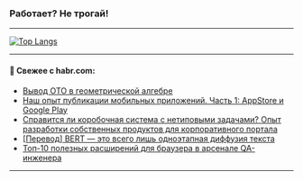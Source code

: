 ### Работает? Не трогай!

---
<!--
#### 🛠️ Technical stack:

![Java](https://img.shields.io/badge/Java-informational?logo=Oracle&style=flat&logoColor=white&color=FF4500)
![Kotlin](https://img.shields.io/badge/Kotlin-informational?logo=Kotlin&style=flat&logoColor=white&color=774D97)
![TS](https://img.shields.io/badge/TypeScript-informational?logo=typeScript&style=flat&logoColor=black&color=017acc)
![Python](https://img.shields.io/badge/Python-informational?logo=Python&style=flat&logoColor=black&color=ffdd54) <br>
![Spring](https://img.shields.io/badge/Spring-informational?logo=Spring&style=flat&logoColor=white&color=6DB33F) 
![SpringBoot](https://img.shields.io/badge/SpringBoot-informational?logo=SpringBoot&style=flat&logoColor=white&color=6DB33F)
![Nest](https://img.shields.io/badge/NestJS-informational?logo=NestJS&style=flat&logoColor=white&color=E0234E) 
![NodeJS](https://img.shields.io/badge/NodeJS-informational?logo=node.js&style=flat&logoColor=white&color=70A760)<br>
![PostgreSQL](https://img.shields.io/badge/PostgreSQL-informational?logo=PostgreSQL&style=flat&logoColor=white&color=DAA520)
![MongoDB](https://img.shields.io/badge/MongoDB-informational?logo=MongoDB&style=flat&logoColor=white&color=870000)
![Apache](https://img.shields.io/badge/Apache-informational?logo=apache&style=flat&logoColor=white&color=f74e28)

___ 
-->

<!--- #### 🛠️ : --->

[![Top Langs](https://github-readme-stats-82jvfl3w3-advtsettinggmailcoms-projects.vercel.app/api/top-langs/?username=zloylis&langs_count=10&hide_title=true&title_color=e6edf3&size_weight=0.5&count_weight=0.5&layout=compact&hide_progress=true&hide_border=true&theme=dracula&hide=css,makefile,cmake)](https://github.com/zloylis)

<!---


####  :octocat:&nbsp;&nbsp; Статистика:

![GitHub stats](https://github-readme-stats-u2qms2cxw-advtsettinggmailcoms-projects.vercel.app/api?username=zloylis&show_icons=true&hide_border=true&theme=dracula&title_color=e6edf3&include_all_commits=true&count_private=true&hide_rank=false&hide_title=true&rank_icon=github)
-->
---

#### 💬 Свежее с habr.com:

<!-- BLOG-POST-LIST:START -->
- [Вывод ОТО в геометрической алгебре](https://habr.com/ru/articles/959852/?utm_source=habrahabr&utm_medium=rss&utm_campaign=959852)
- [Наш опыт публикации мобильных приложений. Часть 1: AppStore и Google Play](https://habr.com/ru/articles/959490/?utm_source=habrahabr&utm_medium=rss&utm_campaign=959490)
- [Справится ли коробочная система с нетиповыми задачами? Опыт разработки собственных продуктов для корпоративного портала](https://habr.com/ru/companies/sminex_developer/articles/959540/?utm_source=habrahabr&utm_medium=rss&utm_campaign=959540)
- [[Перевод] BERT — это всего лишь одноэтапная диффузия текста](https://habr.com/ru/articles/959814/?utm_source=habrahabr&utm_medium=rss&utm_campaign=959814)
- [Топ-10 полезных расширений для браузера в арсенале QA-инженера](https://habr.com/ru/articles/956060/?utm_source=habrahabr&utm_medium=rss&utm_campaign=956060)
<!-- BLOG-POST-LIST:END -->

---
